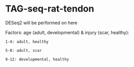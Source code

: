 # TAG-seq-rat-tendon

DESeq2 will be performed on here

Factors: age (adult, developmental) & injury (scar, healthy):

	1-4: adult, healthy
	
	5-8: adult, scar
	
	9-12: developmental, healthy
